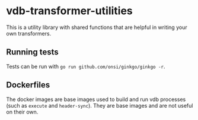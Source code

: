 # vdb-transformer-utilities

This is a utility library with shared functions that are helpful in writing your own transformers.

## Running tests

Tests can be run with `go run github.com/onsi/ginkgo/ginkgo -r`. 

## Dockerfiles

The docker images are base images used to build and run vdb processes (such as `execute` and `header-sync`). They are base images and are not useful on their own.
